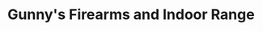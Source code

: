 ---
title: "Gunny's Firearms and Indoor Range"
url: /maryville/gunnys-firearms-and-indoor-range/
shop: Waffen
---